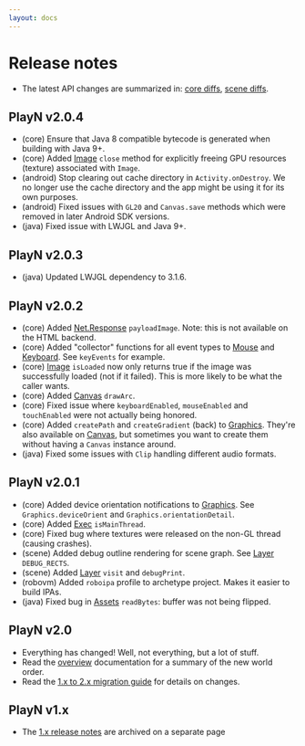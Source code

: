 ```yaml
---
layout: docs
---
```


# Release notes

* The latest API changes are summarized in: [core diffs], [scene diffs].

## PlayN v2.0.4
* (core) Ensure that Java 8 compatible bytecode is generated when building with Java 9+.
* (core) Added [Image] `close` method for explicitly freeing GPU resources (texture) associated
  with `Image`.
* (android) Stop clearing out cache directory in `Activity.onDestroy`. We no longer use the cache
  directory and the app might be using it for its own purposes.
* (android) Fixed issues with `GL20` and `Canvas.save` methods which were removed in later Android
  SDK versions.
* (java) Fixed issue with LWJGL and Java 9+.

## PlayN v2.0.3
* (java) Updated LWJGL dependency to 3.1.6.

## PlayN v2.0.2
* (core) Added [Net.Response] `payloadImage`. Note: this is not available on the HTML backend.
* (core) Added "collector" functions for all event types to [Mouse] and [Keyboard]. See
  `keyEvents` for example.
* (core) [Image] `isLoaded` now only returns true if the image was successfully loaded (not if it
  failed). This is more likely to be what the caller wants.
* (core) Added [Canvas] `drawArc`.
* (core) Fixed issue where `keyboardEnabled`, `mouseEnabled` and `touchEnabled` were not actually
  being honored.
* (core) Added `createPath` and `createGradient` (back) to [Graphics]. They're also available on
  [Canvas], but sometimes you want to create them without having a `Canvas` instance around.
* (java) Fixed some issues with `Clip` handling different audio formats.

## PlayN v2.0.1
* (core) Added device orientation notifications to [Graphics]. See `Graphics.deviceOrient` and
  `Graphics.orientationDetail`.
* (core) Added [Exec] `isMainThread`.
* (core) Fixed bug where textures were released on the non-GL thread (causing crashes).
* (scene) Added debug outline rendering for scene graph. See [Layer] `DEBUG_RECTS`.
* (scene) Added [Layer] `visit` and `debugPrint`.
* (robovm) Added `roboipa` profile to archetype project. Makes it easier to build IPAs.
* (java) Fixed bug in [Assets] `readBytes`: buffer was not being flipped.

## PlayN v2.0

* Everything has changed! Well, not everything, but a lot of stuff.
* Read the [overview](../overview.html) documentation for a summary of the new world order.
* Read the [1.x to 2.x migration guide](Migrating1xto2x.html) for details on changes.

## PlayN v1.x

* The [1.x release notes](notes-1.x.html) are archived on a separate page

[Assets]: http://playn.io/docs/api/core/playn/core/Assets.html
[Canvas]: http://playn.io/docs/api/core/playn/core/Canvas.html
[Exec]: http://playn.io/docs/api/core/playn/core/Exec.html
[Graphics]: http://playn.io/docs/api/core/playn/core/Graphics.html
[Image]: http://playn.io/docs/api/core/playn/core/Image.html
[Keyboard]: http://playn.io/docs/api/core/playn/core/Keyboard.html
[Layer]: http://playn.io/docs/api/scene/playn/scene/Layer.html
[Mouse]: http://playn.io/docs/api/core/playn/core/Mouse.html
[Net.Response]: http://playn.io/docs/api/core/playn/core/Net.Response.html
[core diffs]: ../api/core/changes.html
[scene diffs]: ../api/scene/changes.html
